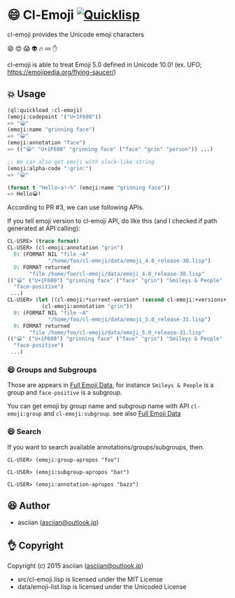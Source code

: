 # :smile: Cl-Emoji [![Quicklisp](http://quickdocs.org/badge/cl-emoji.svg)](http://quickdocs.org/cl-emoji/)
cl-emoji provides the Unicode emoji characters

:smile: :heart_eyes: :scream: :alien: :fire: :zzz: :hand:

cl-emoji is able to treat Emoji 5.0 defined in Unicode 10.0! (ex. UFO; https://emojipedia.org/flying-saucer/)

## :boom: Usage

```lisp
(ql:quickload :cl-emoji)
(emoji:codepoint '("U+1F600"))
=> "😀"
(emoji:name "grinning face")
=> "😀"
(emoji:annotation "face")
=> (("😀" "U+1F600" "grinning face" ("face" "grin" "person")) ...)

;; We can also get emoji with slack-like string
(emoji:alpha-code ":grin:")
=> "😁"
```

```lisp
(format t "Hello~a!~%" (emoji:name "grinning face"))
=> Hello😀!
```
According to PR #3, we can use following APIs.

If you tell emoji version to cl-emoji API, do like this (and I checked if path generated at API calling):

```lisp
CL-USRE> (trace format)
CL-USER> (cl-emoji:annotation "grin")
  0: (FORMAT NIL "file ~A"
             "/home/foo/cl-emoji/data/emoji_4.0_release-30.lisp")
  0: FORMAT returned
       "file /home/foo/cl-emoji/data/emoji_4.0_release-30.lisp"
(("😀" ("U+1F600") "grinning face" ("face" "grin") "Smileys & People"
  "face-positive")
 ...)
CL-USER> (let ((cl-emoji:*current-version* (second cl-emoji:+versions+)))
           (cl-emoji:annotation "grin"))
  0: (FORMAT NIL "file ~A"
             "/home/foo/cl-emoji/data/emoji_5.0_release-31.lisp")
  0: FORMAT returned
       "file /home/foo/cl-emoji/data/emoji_5.0_release-31.lisp"
(("😀" ("U+1F600") "grinning face" ("face" "grin") "Smileys & People"
  "face-positive")
 ...)
```

### :smile: Groups and Subgroups

Those are appears in [Full Emoji Data](http://www.unicode.org/emoji/charts-beta/full-emoji-list.html), for instance `Smileys & People` is a group and `face-positive` is a subgroup.

You can get emoji by group name and subgroup name with API `cl-emoji:group` and `cl-emoji:subgroup`.
see also [Full Emoji Data](http://unicode.org/emoji/charts/full-emoji-list.html)

### :smile: Search
If you want to search available annotations/groups/subgroups, then.

```
CL-USER> (emoji:group-apropos "foo")

CL-USER> (emoji:subgroup-apropos "bar")

CL-USER> (emoji:annotation-apropos "bazz")

```

## :laughing: Author

* asciian (asciian@outlook.jp)

## :ok_hand: Copyright

Copyright (c) 2015 asciian (asciian@outlook.jp)

* src/cl-emoji.lisp is licensed under the MIT License
* data/emoji-list.lisp is licensed under the Unicoded License
